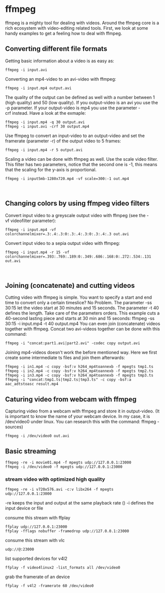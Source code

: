 # ffmpeg

ffmpeg is a mighty tool for dealing with videos. Around the ffmpeg core is a rich ecosystem with video-editing related tools. First, we look at some handy examples to get a feeling how to deal with ffmpeg.  

## Converting different file formats
Getting basic information about a video is as easy as:
```
ffmpeg -i input.avi
```
Converting an mp4-video to an avi-video with ffmpeg:
```
ffmpeg -i input.mp4 output.avi
```
The quality of the output can be defined as well with a number between 1 (high quality) and 50 (low quality). If you output-video is an avi you use the -p parameter. If your output-video is mp4 you use the parameter -crf instead. Have a look at the exmaple:
```
ffmpeg -i input.mp4 -q 30 output.avi
ffmpeg -i input.avi -crf 30 output.mp4
```
Use ffmpeg to convert an input-video to an output-video and set the framerate (parameter -r) of the output video to 5 frames:
```
ffmpeg -i input.mp4 -r 5 output.avi
```
Scaling a video can be done with ffmpeg as well. Use the scale video filter. This filter has two parameters, notice that the second one is -1, this means that the scaling for the y-axis is proportional.
```
ffmpeg -i input5mb-1280x720.mp4 -vf scale=300:-1 out.mp4
```
 
## Changing colors by using ffmpeg video filters
Convert input video to a greyscale output video with ffmpeg (see the -vf videofilter parameter):
```
ffmpeg -i input.mp4 -vf colorchannelmixer=.3:.4:.3:0:.3:.4:.3:0:.3:.4:.3 out.avi
```
Convert input video to a sepia output video with ffmpeg:
```
ffmpeg -i input.mp4 -r 15 -vf colorchannelmixer=.393:.769:.189:0:.349:.686:.168:0:.272:.534:.131 out.avi
```
 
## Joining (concatenate) and cutting videos
Cutting video with ffmpeg is simple. You want to specify a start and end time to convert only a certain timeslice? No Problem. The parameter -ss 30:15 let the video start at 30 minutes and 15 seconds. The parameter -t 40 defines the length. Take care of the parameters orders. This example cuts a 40-second lasting piece and starts at 30 min and 15 seconds:
ffmpeg -ss 30:15 -i input.mp4 -t 40 output.mp4
You can even join (concatenate) videos together with ffmpeg. Concat two avi-videos together can be done with this command:
```
ffmpeg -i "concat:part1.avi|part2.avi" -codec copy output.avi
```
Joining mp4-videos doesn't work the before mentioned way. Here we first create some intermediate ts files and join them afterwards:
```
ffmpeg -i in1.mp4 -c copy -bsf:v h264_mp4toannexb -f mpegts tmp1.ts
ffmpeg -i in2.mp4 -c copy -bsf:v h264_mp4toannexb -f mpegts tmp2.ts
ffmpeg -i in3.mp4 -c copy -bsf:v h264_mp4toannexb -f mpegts tmp3.ts
ffmpeg -i "concat:tmp1.ts|tmp2.ts|tmp3.ts" -c copy -bsf:a aac_adtstoasc result.mp4
```

## Caturing video from webcam with ffmpeg
Capturing video from a webcam with ffmpeg and store it in output-video.
(It is important to know the name of your webcam device. In my case, it is /dev/video0 under linux. You can research this with the command: ffmpeg -sources)
```
ffmpeg -i /dev/video0 out.avi
```

## Basic streaming
```
ffmpeg -re -i movie01.mp4 -f mpegts udp://127.0.0.1:23000
ffmpeg -i /dev/video0 -f mpegts udp://127.0.0.1:23000
```

### stream video with optimized high quality
```
ffmpeg -re -i v720x576.avi -c:v libx264 -f mpegts udp://127.0.0.1:23000
```

-re keeps the input and output at the same playback rate ()
-i defines the input device or file

consume this stream with ffplay
```
ffplay udp://127.0.0.1:23000
ffplay -fflags nobuffer -framedrop udp://127.0.0.1:23000
```

consume this stream with vlc
```
udp://@:23000
```

list supported devices for v4l2
```
ffplay -f video4linux2 -list_formats all /dev/video0
```

grab the framerate of an device

```
ffplay -f v4l2 -framerate 60 /dev/video0
```
